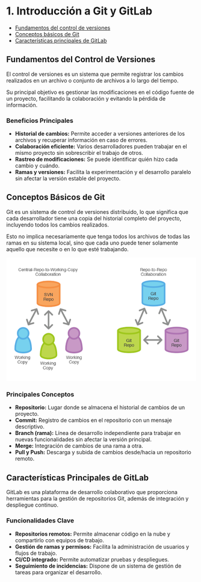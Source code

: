 # 1. Introducción a Git y GitLab

- [Fundamentos del control de versiones](#fundamentos-del-control-de-versiones)
- [Conceptos básicos de Git](#conceptos-básicos-de-git)
- [Características principales de GitLab](#características-principales-de-gitlab)

## Fundamentos del Control de Versiones

El control de versiones es un sistema que permite registrar los cambios realizados en un archivo o conjunto de archivos a lo largo del tiempo.

Su principal objetivo es gestionar las modificaciones en el código fuente de un proyecto, facilitando la colaboración y evitando la pérdida de información.

### Beneficios Principales

- **Historial de cambios:** Permite acceder a versiones anteriores de los archivos y recuperar información en caso de errores.
- **Colaboración eficiente:** Varios desarrolladores pueden trabajar en el mismo proyecto sin sobrescribir el trabajo de otros.
- **Rastreo de modificaciones:** Se puede identificar quién hizo cada cambio y cuándo.
- **Ramas y versiones:** Facilita la experimentación y el desarrollo paralelo sin afectar la versión estable del proyecto.

## Conceptos Básicos de Git

Git es un sistema de control de versiones distribuido, lo que significa que cada desarrollador tiene una copia del historial completo del proyecto, incluyendo todos los cambios realizados.

Esto no implica necesariamente que tenga todos los archivos de todas las ramas en su sistema local, sino que cada uno puede tener solamente aquello que necesite o en lo que esté trabajando.

![git distribuido](svn-vs-git.png)

### Principales Conceptos

- **Repositorio:** Lugar donde se almacena el historial de cambios de un proyecto.
- **Commit:** Registro de cambios en el repositorio con un mensaje descriptivo.
- **Branch (rama):** Línea de desarrollo independiente para trabajar en nuevas funcionalidades sin afectar la versión principal.
- **Merge:** Integración de cambios de una rama a otra.
- **Pull y Push:** Descarga y subida de cambios desde/hacia un repositorio remoto.

## Características Principales de GitLab

GitLab es una plataforma de desarrollo colaborativo que proporciona herramientas para la gestión de repositorios Git, además de integración y despliegue continuo.

### Funcionalidades Clave

- **Repositorios remotos:** Permite almacenar código en la nube y compartirlo con equipos de trabajo.
- **Gestión de ramas y permisos:** Facilita la administración de usuarios y flujos de trabajo.
- **CI/CD integrado:** Permite automatizar pruebas y despliegues.
- **Seguimiento de incidencias:** Dispone de un sistema de gestión de tareas para organizar el desarrollo.
